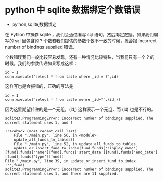 # python 中 sqlite 数据绑定个数错误
- python,sqlite,数据绑定

在 Python 中操作 sqlite ，我们会通过编写 sql 语句，然后绑定数据。如果我们编写的 sql 里包含的 ? 个数和我们提供的参数个数不一致的时候，就会报 Incorrect number of bindings supplied 错误。

个数错误我们一般比较容易发现，还有一种情况比较特殊，当我们只有一个 ? 的时候，我们的参数传递如果写成这样：

    id = 1
    conn.execute('select * from table where _id = ?',id)

这样写也是会报错的，正确的写法是 

    id = 1
    conn.execute('select * from table wehre _id=?',(id,))

因为这里期望传递的是一个元组，(id,) 这样表示一个元组，而 (id) 也是不行的。

    sqlite3.ProgrammingError: Incorrect number of bindings supplied. The current statement uses 1, and t

    Traceback (most recent call last):
        File "./main.py", line 56, in <module>
        update_all_funds_to_tables()
        File "./main.py", line 52, in update_all_funds_to_tables
        update_or_insert_fund_to_index(fund,funds['display_name'][fund],funds['name'][fund],funds['start_date'][fund],funds['end_date'][fund],funds['type'][fund])
    File "./main.py", line 39, in update_or_insert_fund_to_index
    ''',fund)
    sqlite3.ProgrammingError: Incorrect number of bindings supplied. The current statement uses 1, and there are 11 supplied.


